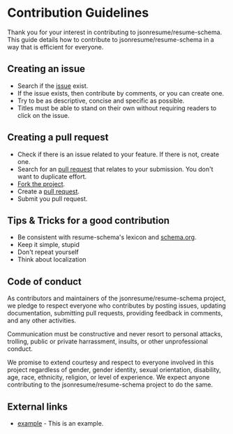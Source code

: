 # Contribution Guidelines

Thank you for your interest in contributing to jsonresume/resume-schema. This guide details how to contribute to jsonresume/resume-schema in a way that is efficient for everyone.

## Creating an issue

* Search if the [issue](https://github.com/jsonresume/resume-schema/issues) exist.
* If the issue exists, then contribute by comments, or you can create one.
* Try to be as descriptive, concise and specific as possible.
* Titles must be able to stand on their own without requiring readers to click on the issue.


## Creating a pull request

* Check if there is an issue related to your feature. If there is not, create one.
* Search for an [pull request](https://github.com/jsonresume/resume-schema/pulls) that relates to your submission. You don't want to duplicate effort.
* [Fork the project](https://help.github.com/articles/fork-a-repo/).
* Create a [pull request](https://help.github.com/articles/creating-a-pull-request/).
* Submit you pull request.


## Tips & Tricks for a good contribution

* Be consistent with resume-schema's lexicon and [schema.org](http://schema.org/).
* Keep it simple, stupid
* Don't repeat yourself
* Think about localization

## Code of conduct

As contributors and maintainers of the jsonresume/resume-schema project, we pledge to respect everyone who contributes by posting issues, updating documentation, submitting pull requests, providing feedback in comments, and any other activities.

Communication must be constructive and never resort to personal attacks, trolling, public or private harrassment, insults, or other unprofessional conduct.

We promise to extend courtesy and respect to everyone involved in this project regardless of gender, gender identity, sexual orientation, disability, age, race, ethnicity, religion, or level of experience. We expect anyone contributing to the jsonresume/resume-schema project to do the same.

## External links

- [example](http://example.com) - This is an example.
